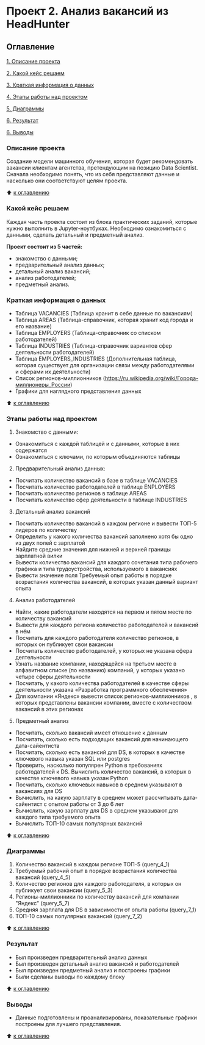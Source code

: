 # Проект 2. Анализ вакансий из HeadHunter 

## Оглавление

[1. Описание проекта](https://github.com/Welle470/df-data-science/blob/master/project2/README.md#Описание-проекта)

[2. Какой кейс решаем](https://github.com/Welle470/df-data-science/blob/master/project2/README.md#Какой-кейс-решаем)

[3. Краткая информация о данных](https://github.com/Welle470/df-data-science/blob/master/project2/README.md#Краткая-информация-о-данных)

[4. Этапы работы над проектом](https://github.com/Welle470/df-data-science/blob/master/project2/README.md#Этапы-работы-над-проектом)

[5. Диаграммы](https://github.com/Welle470/df-data-science/blob/master/project2/README.md#Диаграммы)

[6. Результат](https://github.com/Welle470/df-data-science/blob/master/project2/README.md#Результат)

[6. Выводы](https://github.com/Welle470/df-data-science/blob/master/project2/README.md#Выводы)

### Описание проекта

Создание модели машинного обучения, которая будет рекомендовать вакансии клиентам агентства, претендующим на позицию Data Scientist. Сначала необходимо понять, что из себя представляют данные и насколько они соответствуют целям проекта.


:arrow_up: [к оглавлению](https://github.com/Welle470/df-data-science/blob/master/project2/README.md#Оглавление)

### Какой кейс решаем

Каждая часть проекта состоит из блока практических заданий, которые нужно выполнить в Jupyter-ноутбуках. 
Необходимо ознакомиться с данными, сделать детальный и предметный анализ.

**Проект состоит из 5 частей:**
- знакомство с данными;
- предварительный анализ данных;
- детальный анализ вакансий;
- анализ работодателей;
- предметный анализ.

### Краткая информация о данных
- Таблица VACANCIES (Таблица хранит в себе данные по вакансиям)
- Таблица AREAS (Таблица-справочник, которая хранит код города и его название)
- Таблица EMPLOYERS (Таблица-справочник со списком работодателей)
- Таблица INDUSTRIES (Таблица-справочник вариантов сфер деятельности работодателей)
- Таблица EMPLOYERS_INDUSTRIES (Дополнительная таблица, которая существует для организации связи между работодателями и сферами их деятельности)
- Список регионов-миллионников (https://ru.wikipedia.org/wiki/Города-миллионеры_России)
- Графики для наглядного представления данных


:arrow_up: [к оглавлению](https://github.com/Welle470/df-data-science/blob/master/project2/README.md#Оглавление)

### Этапы работы над проектом
1. Знакомство с данными:
* Ознакомиться с каждой таблицей и с данными, которые в них содержатся
* Ознакомиться с ключами, по которым объединяются таблицы

2. Предварительный анализ данных:
* Посчитать количество вакансий в базе в таблице VACANCIES
* Посчитать количество работодателей в таблице ENPLOYERS
* Посчитать количество регионов в таблице AREAS
* Посчитать количество сфер деятельности в таблице INDUSTRIES

3. Детальный анализ вакансий
* Посчитать количество вакансий в каждом регионе и вывести ТОП-5 лидеров по количеству
* Определить у какого количества вакансий заполнено хотя бы одно из двух полей с зарплатой
* Найдите средние значения для нижней и верхней границы зарплатной вилки
* Вывести количество вакансий для каждого сочетания типа рабочего графика и типа трудоустройства, используемого в вакансиях
* Вывести значение поля Требуемый опыт работы в порядке возрастания количества вакансий, в которых указан данный вариант опыта

4. Анализ работодателей
* Найти, какие работодатели находятся на первом и пятом месте по количеству вакансий
* Вывести для каждого региона количество работодателей и вакансий в нём
* Посчитать для каждого работодателя количество регионов, в которых он публикует свои вакансии
* Посчитать количество работодателей, у которых не указана сфера деятельности
* Узнать название компании, находящейся на третьем месте в алфавитном списке (по названию) компаний, у которых указано четыре сферы деятельности
* Посчитать, у какого количества работодателей в качестве сферы деятельности указана «Разработка программного обеспечения»
* Для компании «Яндекс» вывести список регионов-миллионников , в которых представлены вакансии компании, вместе с количеством вакансий в этих регионах

5. Предметный анализ
* Посчитать, сколько вакансий имеет отношение к данным
* Посчитать, сколько есть подходящих вакансий для начинающего дата-сайентиста
* Посчитать, сколько есть вакансий для DS, в которых в качестве ключевого навыка указан SQL или postgres
* Проверить, насколько популярен Python в требованиях работодателей к DS. Вычислить количество вакансий, в которых в качестве ключевого навыка указан Python
* Посчитать, сколько ключевых навыков в среднем указывают в вакансиях для DS
* Вычислить, на какую зарплату в среднем может рассчитывать дата-сайентист с опытом работы от 3 до 6 лет
* Вычислить, какую зарплату для DS в среднем указывают для каждого типа требуемого опыта 
* Вычислить ТОП-10 самых популярных вакансий 

:arrow_up: [к оглавлению](https://github.com/Welle470/df-data-science/blob/master/project2/README.md#Оглавление)

### Диаграммы
1. Количество вакансий в каждом регионе ТОП-5 (query_4_1)
2. Требуемый рабочий опыт в порядке возрастания количества вакансий (query_4_5)
3. Количество регионов для каждого работодателя, в которых он публикует свои вакансии (query_5_3)
4. Регионы-миллионники по количеству вакансий для компании "Яндекс" (query_5_7)
5. Средняя зарплата для DS в зависимости от опыта работы (query_7_1)
6. ТОП-10 самых популярных вакансий (query_7_2)

:arrow_up: [к оглавлению](https://github.com/Welle470/df-data-science/blob/master/project2/README.md#Оглавление)

### Результат
* Был произведен предварительный анализ данных
* Был произведен детальный анализ вакансий и работодателей
* Был произведен предметный анализ и построены графики
* Были сделаны выводы по каждому блоку

:arrow_up: [к оглавлению](https://github.com/Welle470/df-data-science/blob/master/project2/README.md#Оглавление)

### Выводы
* Данные подготовлены и проанализированы, показательные графики построены для лучшего представления. 

:arrow_up: [к оглавлению](https://github.com/Welle470/df-data-science/blob/master/project2/README.md#Оглавление)
